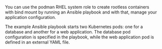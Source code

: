 You can use the podman RHEL system role to create rootless containers with bind mount by running an Ansible playbook and with that, manage your application configuration.

The example Ansible playbook starts two Kubernetes pods: one for a database and another for a web application. The database pod configuration is specified in the playbook, while the web application pod is defined in an external YAML file.
